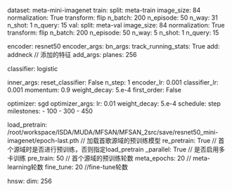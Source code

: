 dataset: meta-mini-imagenet
train:
  split: meta-train
  image_size: 84
  normalization: True
  transform: flip
  n_batch: 200
  n_episode: 50
  n_way: 31
  n_shot: 1
  n_query: 15
val:
  split: meta-val
  image_size: 84
  normalization: True
  transform: flip
  n_batch: 200
  n_episode: 50
  n_way: 5
  n_shot: 1
  n_query: 15

encoder: resnet50
encoder_args:
  bn_args:
    track_running_stats: True
add: addneck // 添加的特征
add_args:
  planes: 256

classifier: logistic

inner_args:
  reset_classifier: False
  n_step: 1
  encoder_lr: 0.001
  classifier_lr: 0.001
  momentum: 0.9
  weight_decay: 5.e-4
  first_order: False

optimizer: sgd
optimizer_args:
  lr: 0.01
  weight_decay: 5.e-4
  schedule: step
  milestones:
    - 100
    - 300
    - 450
    
load_pretrain: /root/workspace/ISDA/MUDA/MFSAN/MFSAN_2src/save/resnet50_mini-imagenet/epoch-last.pth // 加载首歌源域的预训练模型
re_pretrain: True // 首个源域时是否进行预训练，否则指定load_pretrain
_parallel: True // 是否启用多卡训练
pre_train: 50 // 首个源域的预训练轮数
meta_epochs: 20 // meta-learning轮数
fine_tune: 20 //fine-tune轮数

hnsw:
  dim: 256